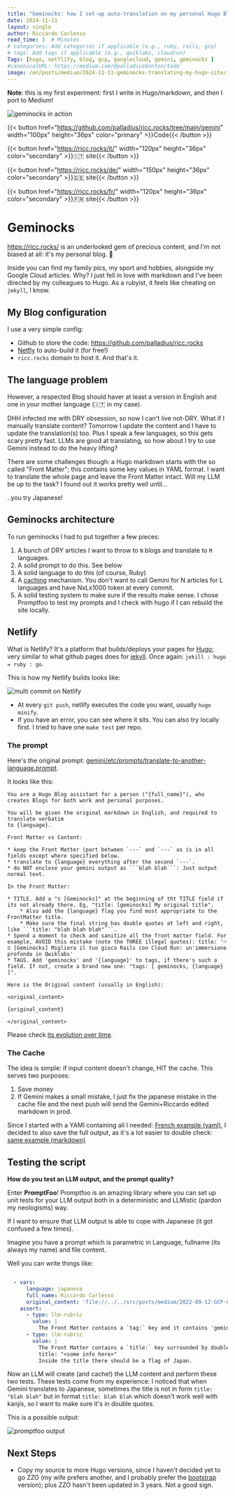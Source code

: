 ```yaml
---
title: "Geminocks: how I set-up auto-translation on my personal Hugo Blog"
date: 2024-11-11
layout: single
author: Riccardo Carlesso
read_time: 3  # Minutes
# categories: Add categories if applicable (e.g., ruby, rails, gcp)
# tags: Add tags if applicable (e.g., qwiklabs, cloudrun)
Tags: [hugo, netflify, blog, gcp, googlecloud, gemini, geminocks ]
#canonicalURL: https://medium.com/@palladiusbonton/todo
image: /en/posts/medium/2024-11-11-geminocks-translating-my-hugo-site/image-2.png
---
```


**Note**: this is my first experiment: first I write in Hugo/markdown, and *then* I port to Medium!

![geminocks in action](image-2.png)

{{< button href="https://github.com/palladius/ricc.rocks/tree/main/gemini" width="100px" height="36px" color="primary" >}}Code{{< /button >}}

{{< button href="https://ricc.rocks/it/" width="120px" height="36px" color="secondary" >}}🇮🇹 site{{< /button >}}

{{< button href="https://ricc.rocks/de/" width="150px" height="36px" color="secondary" >}}🇩🇪 site{{< /button >}}

{{< button href="https://ricc.rocks/fr/" width="120px" height="36px" color="secondary" >}}🇫🇷 site{{< /button >}}

# Geminocks

https://ricc.rocks/ is an underlooked gem of precious content, and I'm not biased at all: it's my personal blog. 🤣

Inside you can find my family pics, my sport and hobbies, alongside my Google Cloud articles. Why? I just fell in love
with markdown and I've been directed by my colleagues to Hugo. As a rubyist, it feels like cheating on `jekyll`, I know.

## My Blog configuration

I use a very simple config:

* Github to store the code: https://github.com/palladius/ricc.rocks
* [Netfly](https://www.netlify.com/) to auto-build it (for free!)
* `ricc.rocks` domain to host it. And that's it.

## The language problem

However, a respected Blog should haver at least a version in English and one in your mother language (🇮🇹 in my case).

DHH infected me with DRY obsession, so now I can't live not-DRY. What if I manually translate content? Tomorrow I update the content and I have to update the translation(s) too.
Plus I speak a few languages, so this gets scary pretty fast. LLMs are good at translating, so how about I try to use Gemini instead to do the heavy lifting?

There are some challenges though: a Hugo markdown starts with the so called "Front Matter"; this contains some key values in YAML format.
I want to translate the whole page and leave the Front Matter intact. Will my LLM be up to the task? I found out it works pretty well until...

..you try Japanese!

## Geminocks architecture

To run geminocks I had to put together a few pieces:

1. A bunch of DRY articles I want to throw to `N` blogs and translate to `M` languages.
2. A solid prompt to do this. See below
3. A solid language to do this (of course, Ruby)
4. A [caching](https://github.com/palladius/ricc.rocks/tree/main/gemini/.cache) mechanism. You don't want to call Gemini for N articles for L languages and have NxLx1000 token at every commit.
5. A solid testing system to make sure if the results make sense. I chose Promptfoo to test my prompts and I check with hugo if I can rebuild the site locally.

## Netlify

What is Netlify? It's a platform that builds/deploys your pages for [Hugo](https://gohugo.io/); very similar to what github pages does for
[jekyll](https://jekyllrb.com/). Once again: `jekill : hugo = ruby : go`.

This is how my Netlify builds looks like:

![multi commit on Netlify](image-1.png)

* At every `git push`, netlify executes the code you want, usually `hugo minify`.
* If you have an error, you can see where it sits. You can also try locally first. I tried to have one `make test` per repo.


### The prompt

Here's the original prompt: [gemini/etc/prompts/translate-to-another-language.prompt](https://github.com/palladius/ricc.rocks/blob/main/gemini/etc/prompts/translate-to-another-language.prompt).

It looks like this:

```prompt
You are a Hugo Blog assistant for a person ("{full_name}"), who creates Blogs for both work and personal purposes.

You will be given the original markdown in English, and required to translate verbatim
to {language}.

Front Matter vs Content:

* keep the Front Matter (part between `---` and `---` as is in all fields except where specified below.
* translate to {language} everything after the second `---`.
* do NOT enclose your gemini output as ```blah blah```: Just output normal text.

In the Front Matter:

* TITLE. Add a "♊ [Geminocks]" at the beginning of tht TITLE field if its not already there. Eg, "title: [geminocks] My original title".
    * Also add the {language} flag you find most appropriate to the FrontMatter title.
    * Make sure the final string has double quotes at left and right, like ```title: "blah blah blah"```.
* Spend a moment to check and sanitize all the front matter field. For example, AVOID this mistake (note the THREE illegal quotes): title: '💦♊ [Geminocks] Migliora il tuo gioco Rails con Cloud Run: un'immersione profonda in Qwiklabs'
* TAGS. Add 'geminocks' and '{language}' to tags, if there's such a field. If not, create a brand new one: "tags: [ geminocks, {language} ]".

Here is the Original content (usually in English):

<original_content>

{original_content}

</original_content>
```

Please check [its evolution over time](https://github.com/palladius/ricc.rocks/commits/main/gemini/etc/prompts/translate-to-another-language.prompt).

### The Cache

The idea is simple: if input content doesn't change, HIT the cache. This serves two purposes:

1. Save money
2. If Gemini makes a small mistake, I just fix the japanese mistake in the cache file and the next push will send the
   Gemini+Riccardo edited markdown in prod.

Since I started with a YAMl containing all I needed: [French example (yaml)](https://github.com/palladius/ricc.rocks/blob/main/gemini/.cache/0a1091e0349af123a464233129bf22b0674da35e3d73bbb2d4e8166f0254124a-fr.yaml),
I decided to also save the full output, as it's a lot easier to double check: [same example (markdown)](https://github.com/palladius/ricc.rocks/blob/main/gemini/.cache/0a1091e0349af123a464233129bf22b0674da35e3d73bbb2d4e8166f0254124a-fr.yaml.txt)


## Testing the script

**How do you test an LLM output, and the prompt quality?**

Enter **PromptFoo**! Promptfoo is an amazing library where you can set up unit tests for your LLM output both in a deterministic
and LLMistic (pardon my neologisms) way.

If I want to ensure that LLM output is able to cope with Japanese (it got confused a few times).

Imagine you have a prompt which is parametric in Language, fullname (its always my name) and file content.

Well you can write things like:

```yaml

  - vars:
      language: japanese
      full_name: Riccardo Carlesso
      original_content: 'file://../../src/posts/medium/2022-09-12-GCP-CB-trigger-with-pulumi-python/index.md'
    assert:
      - type: llm-rubric
        value: |
          The Front Matter contains a `tag:` key and it contains 'geminock' and 'japanese'.
      - type: llm-rubric
        value: |
          The Front Matter contains a `title:` key surrounded by double quotes, ie a line of this type:
          title: "<some info here>"
          Inside the title there should be a flag of Japan.
```

Now an LLM will create (and cache!) the LLM content and perform these two tests. These tests come from my experience:
I noticed that when Gemini translates to Japanese, sometimes the title is not in form `title: "blah blah"` but in format
`title: blah blah` which doesn't work well with kanjis, so I want to make sure it's in double quotes.

This is a possible output:

![promptfoo output](image.png)

## Next Steps

* Copy my source to more Hugo versions, since I haven't decided yet to go ZZO (my wife prefers another, and I probably
prefer the [bootstrap](https://hugo-bootstrap-ricc-rocks.netlify.app/) version); plus ZZO hasn't been updated in 3 years. Not a good sign.

